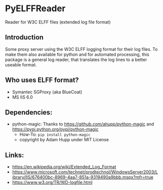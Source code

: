 # PyELFFReader
Reader for W3C ELFF files (extended log file format)

Introduction
-------------
Some proxy server using the W3C ELFF logging format for their log files. To make them also available for python and for automated processing, this package is a general log reader, that translates the log lines to a better useable format.

Who uses ELFF format?
---------------------
* Symantec SGProxy (aka BlueCoat)
* MS IIS 6.0

Dependencies:
-------------
* python-magic: Thanks to https://github.com/ahupp/python-magic and  https://pypi.python.org/pypi/python-magic
  * How-To: 
`pip install python-magic`
  * copyright by Adam Hupp under MIT License


Links:
------
* https://en.wikipedia.org/wiki/Extended_Log_Format
* https://www.microsoft.com/technet/prodtechnol/WindowsServer2003/Library/IIS/676400bc-8969-4aa7-851a-9319490a9bbb.mspx?mfr=true
* https://www.w3.org/TR/WD-logfile.html
